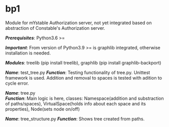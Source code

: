 # bp1
Module for mYstable Authorization server, not yet integrated based on abstraction of Constable's Authorization server.

__*Prerequisites*__: Python3.6 >=

__*Important*__: From version of Python3.9 >= is graphlib integrated, otherwise installation is needed.

__*Modules*__: treelib (pip install treelib), graphlib (pip install graphlib-backport)

__*Name*__: test_tree.py 
__*Function*__: Testing functionality of tree.py. Unittest framework is used. Addition and removal to spaces is tested with adition to cycle error.

__*Name*__: tree.py  
__*Function*__: Main logic is here, classes: Namespace(addition and substraction of paths/spaces), VirtualSpace(holds info about each space and its properties), 
Node(sets node on/off)

__*Name*__: tree_structure.py 
__*Function*__: Shows tree created from paths.

